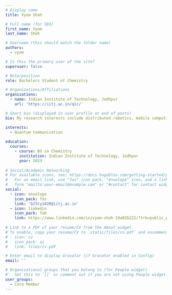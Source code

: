 ```yaml
---
# Display name
title: Vyom Shah

# Full name (for SEO)
first_name: Vyom
last_name: Shah

# Username (this should match the folder name)
authors:
  - vyom

# Is this the primary user of the site?
superuser: false

# Role/position
role: Bachelors Student of Chemistry

# Organizations/Affiliations
organizations:
  - name: Indian Institute of Technology, Jodhpur
    url: 'https://iitj.ac.in/qic/'

# Short bio (displayed in user profile at end of posts)
bio: My research interests include distributed robotics, mobile computing and programmable matter.

interests:
  - Quantum Communication
  
education:
  courses:
    - course: BS in Chemistry
      institution: Indian Institute of Technology, Jodhpur
      year: 2023
  
# Social/Academic Networking
# For available icons, see: https://docs.hugoblox.com/getting-started/page-builder/#icons
#   For an email link, use "fas" icon pack, "envelope" icon, and a link in the
#   form "mailto:your-email@example.com" or "#contact" for contact widget.
social:
  - icon: envelope
    icon_pack: fas
    link: 'b23cy1020@iitj.ac.in'
  - icon: linkedin
    icon_pack: fab
    link: https://www.linkedin.com/in/vyom-shah-19a02b222/?trk=public_profile_browsemap&originalSubdomain=in
  
# Link to a PDF of your resume/CV from the About widget.
# To enable, copy your resume/CV to `static/files/cv.pdf` and uncomment the lines below.
# - icon: cv
#   icon_pack: ai
#   link: files/cv.pdf

# Enter email to display Gravatar (if Gravatar enabled in Config)
email: ''

# Organizational groups that you belong to (for People widget)
#   Set this to `[]` or comment out if you are not using People widget.
user_groups:
  - Core Member
---
```

